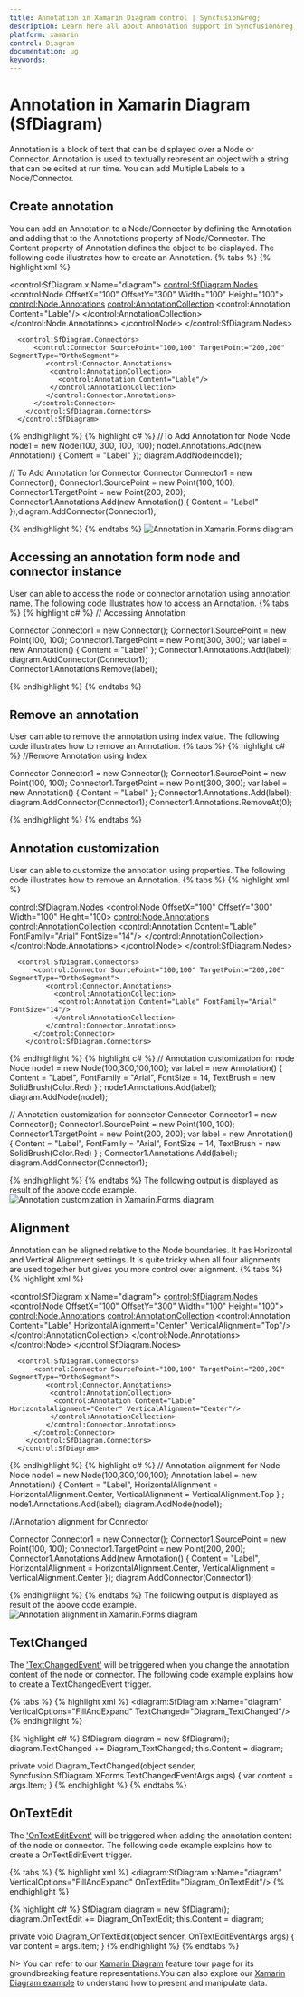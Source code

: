 ```yaml
---
title: Annotation in Xamarin Diagram control | Syncfusion&reg;
description: Learn here all about Annotation support in Syncfusion&reg; Xamarin Diagram (SfDiagram) control, its elements and more.
platform: xamarin
control: Diagram
documentation: ug
keywords: 
---
```


# Annotation in Xamarin Diagram (SfDiagram)
Annotation is a block of text that can be displayed over a Node or Connector. Annotation is used to textually represent an object with a string that can be edited at run time. 
You can add Multiple Labels to a Node/Connector.

## Create annotation
You can add an Annotation to a Node/Connector by defining the Annotation and adding that to the Annotations property of Node/Connector. The Content property of Annotation defines the object to be displayed. The following code illustrates how to create an Annotation.
{% tabs %}
{% highlight xml %}
<!-- To Add Annotation for Node -->
<control:SfDiagram x:Name="diagram">
        <control:SfDiagram.Nodes>
          <control:Node OffsetX="100" OffsetY="300" Width="100" Height="100">
             <control:Node.Annotations>
              <control:AnnotationCollection>
                <control:Annotation Content="Lable"/>
              </control:AnnotationCollection>
             </control:Node.Annotations>
          </control:Node>
        </control:SfDiagram.Nodes>

<!-- To Add Annotation for Connector-->
      <control:SfDiagram.Connectors>
          <control:Connector SourcePoint="100,100" TargetPoint="200,200" SegmentType="OrthoSegment">
             <control:Connector.Annotations>
              <control:AnnotationCollection>
                <control:Annotation Content="Lable"/>
              </control:AnnotationCollection>
             </control:Connector.Annotations>
          </control:Connector>
        </control:SfDiagram.Connectors>
      </control:SfDiagram>
{% endhighlight %}
{% highlight c# %}
//To Add Annotation for Node
Node node1 = new Node(100, 300, 100, 100);
node1.Annotations.Add(new Annotation() { Content = "Label" });
diagram.AddNode(node1);

// To Add Annotation for Connector
Connector Connector1 = new Connector();
Connector1.SourcePoint = new Point(100, 100);
Connector1.TargetPoint = new Point(200, 200);
Connector1.Annotations.Add(new Annotation() { Content = "Label" });diagram.AddConnector(Connector1);

{% endhighlight %}
{% endtabs %}
![Annotation in Xamarin.Forms diagram](Annotation_images/Annotation_img1.jpg)

## Accessing an annotation form node and connector instance
User can able to access the node or connector annotation using annotation name. The following code illustrates how to access an Annotation.
{% tabs %}
{% highlight c# %}
// Accessing Annotation 

Connector Connector1 = new Connector();
Connector1.SourcePoint = new Point(100, 100);
Connector1.TargetPoint = new Point(300, 300);
var label = new Annotation() { Content = "Label" };
Connector1.Annotations.Add(label);
diagram.AddConnector(Connector1);
Connector1.Annotations.Remove(label);

{% endhighlight %}
{% endtabs %}

## Remove an annotation
User can able to remove the annotation using index value. The following code illustrates how to remove an Annotation.
{% tabs %}
{% highlight c# %}
//Remove Annotation using Index

Connector Connector1 = new Connector();
Connector1.SourcePoint = new Point(100, 100);
Connector1.TargetPoint = new Point(300, 300);
var label = new Annotation() { Content = "Label" };
Connector1.Annotations.Add(label);
diagram.AddConnector(Connector1);
Connector1.Annotations.RemoveAt(0);

{% endhighlight %}
{% endtabs %}

## Annotation customization
User can able to customize the annotation using properties. The following code illustrates how to remove an Annotation.
{% tabs %}
{% highlight xml %}
<!-- Annotation customization for node -->
<control:SfDiagram.Nodes>
          <control:Node OffsetX="100" OffsetY="300"  Width="100" Height="100>
             <control:Node.Annotations>
              <control:AnnotationCollection>
               <control:Annotation Content="Lable" FontFamily="Arial" FontSize="14"/>
              </control:AnnotationCollection>
             </control:Node.Annotations>
          </control:Node>
        </control:SfDiagram.Nodes>
<!-- Annotation customization for connector -->
      <control:SfDiagram.Connectors>
          <control:Connector SourcePoint="100,100" TargetPoint="200,200" SegmentType="OrthoSegment">
             <control:Connector.Annotations>
               <control:AnnotationCollection>
                <control:Annotation Content="Lable" FontFamily="Arial" FontSize="14"/>
               </ontrol:AnnotationCollection>
             </control:Connector.Annotations>
          </control:Connector>
        </control:SfDiagram.Connectors>

{% endhighlight %}
{% highlight c# %}
// Annotation customization for node 
Node node1 = new Node(100,300,100,100);
var label = new Annotation()
{
  Content = "Label",
  FontFamily = "Arial",
  FontSize = 14,
  TextBrush = new SolidBrush(Color.Red)
} ;
node1.Annotations.Add(label);
diagram.AddNode(node1);

// Annotation customization for connector 
Connector Connector1 = new Connector();
Connector1.SourcePoint = new Point(100, 100);
Connector1.TargetPoint = new Point(200, 200);
var label = new Annotation()	
{
  Content = "Label",
  FontFamily = "Arial",
  FontSize = 14,
  TextBrush = new SolidBrush(Color.Red)
} ;
Connector1.Annotations.Add(label);
diagram.AddConnector(Connector1);

{% endhighlight %}
{% endtabs %}
The following output is displayed as result of the above code example.
![Annotation customization in Xamarin.Forms diagram](Annotation_images/Annotation_img2.jpeg)

## Alignment
Annotation can be aligned relative to the Node boundaries. It has Horizontal and Vertical Alignment settings. It is quite tricky when all four alignments are used together but gives you more control over alignment.
{% tabs %}
{% highlight xml %}
<!--Annotation alignment for Node-->
<control:SfDiagram x:Name="diagram">
        <control:SfDiagram.Nodes>
          <control:Node OffsetX="100" OffsetY="300"  Width="100" Height="100">
             <control:Node.Annotations>
              <control:AnnotationCollection>
               <control:Annotation Content="Lable" HorizontalAlignment="Center" VerticalAlignment="Top"/>
              </control:AnnotationCollection>
             </control:Node.Annotations>
          </control:Node>
        </control:SfDiagram.Nodes>

<!--Annotation alignment for connector --> 
      <control:SfDiagram.Connectors>
          <control:Connector SourcePoint="100,100" TargetPoint="200,200" SegmentType="OrthoSegment">
             <control:Connector.Annotations>
              <control:AnnotationCollection>
               <control:Annotation Content="Lable" HorizontalAlignment="Center" VerticalAlignment="Center"/>
              </control:AnnotationCollection>
             </control:Connector.Annotations>
          </control:Connector>
        </control:SfDiagram.Connectors>
      </control:SfDiagram>
{% endhighlight %}
{% highlight c# %}
// Annotation alignment for Node
Node node1 = new Node(100,300,100,100);
Annotation label = new Annotation()
{
       Content = "Label",
       HorizontalAlignment = HorizontalAlignment.Center,
      VerticalAlignment = VerticalAlignment.Top
} ;
node1.Annotations.Add(label);
diagram.AddNode(node1);

//Annotation alignment for Connector

Connector Connector1 = new Connector();
Connector1.SourcePoint = new Point(100, 100);
Connector1.TargetPoint = new Point(200, 200);
Connector1.Annotations.Add(new Annotation() { Content = "Label", HorizontalAlignment = HorizontalAlignment.Center,
      VerticalAlignment = VerticalAlignment.Center
 });
diagram.AddConnector(Connector1);


{% endhighlight %}
{% endtabs %}
The following output is displayed as result of the above code example.
![Annotation alignment in Xamarin.Forms diagram](Annotation_images/Annotation_img3.jpg)

## TextChanged
The ['TextChangedEvent'](https://help.syncfusion.com/cr/xamarin/Syncfusion.SfDiagram.XForms.TextChangedEventArgs.html) will be triggered when you change the annotation content of the node or connector. The following code example explains how to create a TextChangedEvent trigger. 

{% tabs %}
{% highlight xml %}
<diagram:SfDiagram x:Name="diagram" VerticalOptions="FillAndExpand" TextChanged="Diagram_TextChanged"/>
{% endhighlight %}

{% highlight c# %}
SfDiagram diagram = new SfDiagram();
diagram.TextChanged += Diagram_TextChanged; 
this.Content = diagram;

private void Diagram_TextChanged(object sender, Syncfusion.SfDiagram.XForms.TextChangedEventArgs args)
{
    var content = args.Item;
}
{% endhighlight %}
{% endtabs %}

## OnTextEdit
The ['OnTextEditEvent'](https://help.syncfusion.com/cr/xamarin/Syncfusion.SfDiagram.XForms.OnTextEditEventArgs.html) will be triggered when adding the annotation content of the node or connector. The following code example explains how to create a OnTextEditEvent trigger. 

{% tabs %}
{% highlight xml %}
<diagram:SfDiagram x:Name="diagram" VerticalOptions="FillAndExpand" OnTextEdit="Diagram_OnTextEdit"/>
{% endhighlight %}

{% highlight c# %}
SfDiagram diagram = new SfDiagram();
diagram.OnTextEdit += Diagram_OnTextEdit; 
this.Content = diagram;

private void Diagram_OnTextEdit(object sender, OnTextEditEventArgs args)
{
    var content = args.Item;
}
{% endhighlight %}
{% endtabs %}

N> You can refer to our [Xamarin Diagram](https://www.syncfusion.com/xamarin-ui-controls/xamarin-diagram) feature tour page for its groundbreaking feature representations.You can also explore our [Xamarin Diagram example](https://github.com/syncfusion/xamarin-demos/tree/master/Forms/Diagram) to understand how to present and manipulate data.
